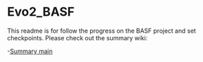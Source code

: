 # Evo2_BASF
This readme is for follow the progress on the BASF project and set checkpoints. Please check out the summary wiki:

-[Summary main](https://github.com/danifilho/Evo2_BASF/wiki/Sumarry-main)
